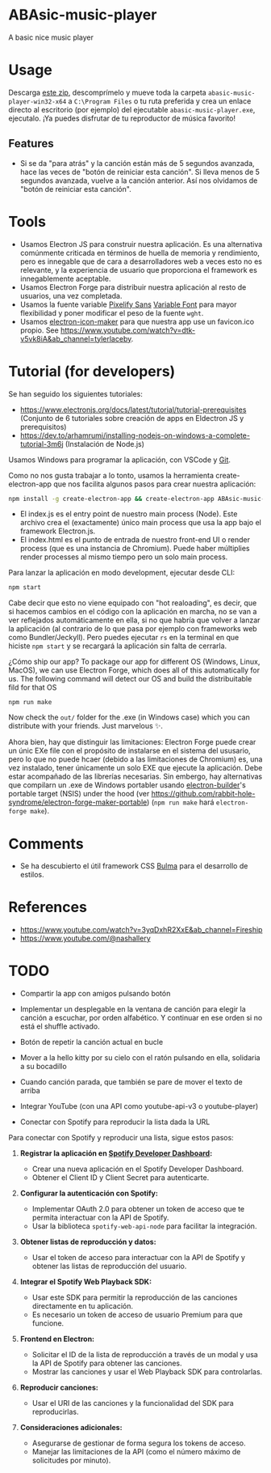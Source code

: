 # ABAsic-music-player
A basic nice music player

# Usage

Descarga [este zip](ENLACE), descomprímelo y mueve toda la carpeta `abasic-music-player-win32-x64` a `C:\Program Files` o tu ruta preferida y crea un enlace directo al escritorio (por ejemplo) del ejecutable `abasic-music-player.exe`, ejecutalo. ¡Ya puedes disfrutar de tu reproductor de música favorito!

## Features

- Si se da "para atrás" y la canción están más de 5 segundos avanzada, hace las veces de "botón de reiniciar esta canción". Si lleva menos de 5 segundos avanzada, vuelve a la canción anterior. Así nos olvidamos de "botón de reiniciar esta canción".

# Tools

- Usamos Electron JS para construir nuestra aplicación. Es una alternativa comúnmente criticada en términos de huella de memoria y rendimiento, pero es innegable que de cara a desarrolladores web a veces esto no es relevante, y la experiencia de usuario que proporciona el framework es innegablemente aceptable.
- Usamos Electron Forge para distribuir nuestra aplicación al resto de usuarios, una vez completada.
- Usamos la fuente variable [Pixelify Sans](https://gwfh.mranftl.com/fonts/pixelify-sans?subsets=latin) [Variable Font](https://fonts.google.com/selection) para mayor flexibilidad y poner modificar el peso de la fuente `wght`.
- Usamos [electron-icon-maker](https://www.npmjs.com/package/electron-icon-maker) para que nuestra app use un favicon.ico propio. See https://www.youtube.com/watch?v=dtk-v5vk8iA&ab_channel=tylerlaceby.

# Tutorial (for developers)

Se han seguido los siguientes tutoriales:
- https://www.electronjs.org/docs/latest/tutorial/tutorial-prerequisites (Conjunto de 6 tutoriales sobre creación de apps en Eldectron JS y prerequisitos)
- https://dev.to/arhamrumi/installing-nodejs-on-windows-a-complete-tutorial-3m6j (Instalación de Node.js)

Usamos Windows para programar la aplicación, con VSCode y [Git](https://git-scm.com/downloads/win).

Como no nos gusta trabajar a lo tonto, usamos la herramienta create-electron-app que nos facilita algunos pasos para crear nuestra aplicación:
```bash
npm install -g create-electron-app && create-electron-app ABAsic-music-player
```

- El index.js es el entry point de nuestro main process (Node). Este archivo crea el (exactamente) único main process que usa la app bajo el framework Electron.js.
- El index.html es el punto de entrada de nuestro front-end UI o render process (que es una instancia de Chromium). Puede haber múltiplies render processes al mismo tiempo pero un solo main process.

Para lanzar la aplicación en modo development, ejecutar desde CLI:
```bash
npm start
```

Cabe decir que esto no viene equipado con "hot realoading", es decir, que si hacemos cambios en el código con la aplicación en marcha, no se van a ver reflejados automáticamente en ella, si no que habría que volver a lanzar la aplicación (al contrario de lo que pasa por ejemplo con frameworks web como Bundler/Jeckyll). Pero puedes ejecutar `rs` en la terminal en que hiciste `npm start` y se recargará la aplicación sin falta de cerrarla.

¿Cómo ship our app? To package our app for different OS (Windows, Linux, MacOS), we can use Electron Forge, which does all of this automatically for us. The following command will detect our OS and build the distribuitable fild for that OS
```
npm run make
```
Now check the `out/` folder for the .exe (in Windows case) which you can distribute with your friends. Just marvelous ✨.

Ahora bien, hay que distinguir las limitaciones: Electron Forge puede crear un únic EXe file con el propósito de instalarse en el sistema del ususario, pero lo que no puede hcaer (debido a las limitaciones de Chromium) es, una vez instalado, tener únicamente un solo EXE que ejecute la aplicación. Debe estar acompañado de las librerías necesarias. Sin embergo, hay alternativas que compilarn un .exe de Windows portabler usando  [electron-builder](https://www.electron.build/)'s portable target (NSIS) under the hood (ver https://github.com/rabbit-hole-syndrome/electron-forge-maker-portable) (`npm run make` hará `electron-forge make`).

# Comments

- Se ha descubierto el útil framework CSS [Bulma](https://versions.bulma.io/0.7.0/documentation/overview/start/) para el desarrollo de estilos.

# References
- https://www.youtube.com/watch?v=3yqDxhR2XxE&ab_channel=Fireship
- https://www.youtube.com/@nashallery

# TODO 
- Compartir la app con amigos pulsando botón
- Implementar un desplegable en la ventana de canción para elegir la canción a escuchar, por orden alfabético. Y continuar en ese orden si no está el shuffle activado.
- Botón de repetir la canción actual en bucle
- Mover a la hello kitty por su cielo con el ratón pulsando en ella, solidaria a su bocadillo
- Cuando canción parada, que también se pare de mover el texto de arriba
- Integrar YouTube (con una API como youtube-api-v3 o youtube-player)

- Conectar con Spotify para reproducir la lista dada la URL

Para conectar con Spotify y reproducir una lista, sigue estos pasos:

1. **Registrar la aplicación en [Spotify Developer Dashboard](https://developer.spotify.com/):**
   - Crear una nueva aplicación en el Spotify Developer Dashboard.
   - Obtener el Client ID y Client Secret para autenticarte.

2. **Configurar la autenticación con Spotify:**
   - Implementar OAuth 2.0 para obtener un token de acceso que te permita interactuar con la API de Spotify.
   - Usar la biblioteca `spotify-web-api-node` para facilitar la integración.

3. **Obtener listas de reproducción y datos:**
   - Usar el token de acceso para interactuar con la API de Spotify y obtener las listas de reproducción del usuario.

4. **Integrar el Spotify Web Playback SDK:**
   - Usar este SDK para permitir la reproducción de las canciones directamente en tu aplicación.
   - Es necesario un token de acceso de usuario Premium para que funcione.

5. **Frontend en Electron:**
   - Solicitar el ID de la lista de reproducción a través de un modal y usa la API de Spotify para obtener las canciones.
   - Mostrar las canciones y usar el Web Playback SDK para controlarlas.

6. **Reproducir canciones:**
   - Usar el URI de las canciones y la funcionalidad del SDK para reproducirlas.

7. **Consideraciones adicionales:**
   - Asegurarse de gestionar de forma segura los tokens de acceso.
   - Manejar las limitaciones de la API (como el número máximo de solicitudes por minuto).
